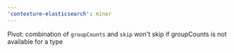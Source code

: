 ```yaml
---
'contexture-elasticsearch': minor
---
```


Pivot: combination of `groupCounts` and `skip` won't skip if groupCounts is not available for a type
